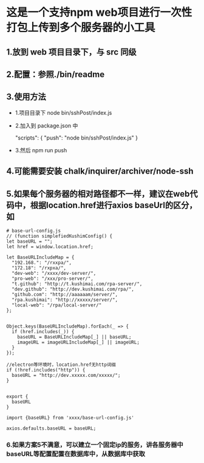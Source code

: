 # 这是一个支持npm web项目进行一次性打包上传到多个服务器的小工具

## 1.放到 web 项目目录下，与 src 同级

## 2.配置：参照./bin/readme

## 3.使用方法

- 1.项目目录下 node bin/sshPost/index.js
- 2.加入到 package.json 中

  "scripts": {
  "push": "node bin/sshPost/index.js"
  }

- 3.然后 npm run push

## 4.可能需要安装 chalk/inquirer/archiver/node-ssh

## 5.如果每个服务器的相对路径都不一样，建议在web代码中，根据location.href进行axios baseUrl的区分，如

```
# base-url-config.js
// (function simplefiedKushimConfig() {
let baseURL = "";
let href = window.location.href;

let BaseURLIncludeMap = {
  "192.168.": "/rxxpa/",
  "172.18": "/rxpxa/",
  "dev-web": "/xxxx/dev-server/",
  "pro-web": "/xxx/pro-server/",
  "t.github": "http://t.kushimai.com/rpa-server/",
  "dev.github": "http://dev.kushimai.com/rpa/",
  "github.com": "http://aaaaaam/server/",
  "rpa.kushimai": "http://xxxxx/server/",
  "local-web": "/rpa/local-server/"
};


Object.keys(BaseURLIncludeMap).forEach(_ => {
  if (href.includes(_)) {
    baseURL = BaseURLIncludeMap[_] || baseURL;
    imageURL = imageURLIncludeMap[_] || imageURL;
  }
});

//electron等环境时，location.href无http词缀
if (!href.includes("http")) {
  baseURL = "http://dev.xxxxx.com/xxxxx/";
}


export {
  baseURL
}

```


```
import {baseURL} from 'xxxx/base-url-config.js'

axios.defaults.baseURL = baseURL;
```

### 6.如果方案5不满意，可以建立一个固定ip的服务，讲各服务器中baseURL等配置配置在数据库中，从数据库中获取
